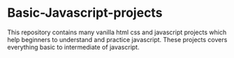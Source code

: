 # Basic-Javascript-projects
This repository contains many vanilla html css and javascript projects which help beginners to understand and practice javascript. These projects covers everything basic to intermediate of javascript.
